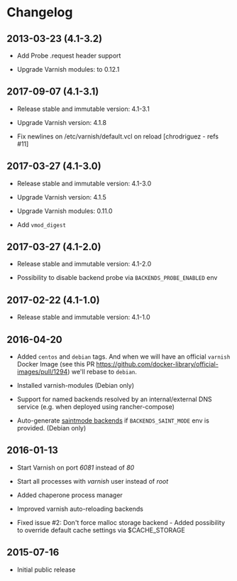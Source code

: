 # Changelog

## 2013-03-23 (4.1-3.2)

- Add Probe .request header support

- Upgrade Varnish modules: to 0.12.1

## 2017-09-07 (4.1-3.1)

- Release stable and immutable version: 4.1-3.1

- Upgrade Varnish version: 4.1.8

- Fix newlines on /etc/varnish/default.vcl on reload [chrodriguez - refs #11]

## 2017-03-27 (4.1-3.0)

- Release stable and immutable version: 4.1-3.0

- Upgrade Varnish version: 4.1.5

- Upgrade Varnish modules: 0.11.0

- Add `vmod_digest`

## 2017-03-27 (4.1-2.0)

- Release stable and immutable version: 4.1-2.0

- Possibility to disable backend probe via `BACKENDS_PROBE_ENABLED` env

## 2017-02-22 (4.1-1.0)

- Release stable and immutable version: 4.1-1.0

## 2016-04-20

- Added `centos` and `debian` tags. And when we will have an official `varnish`
  Docker Image (see this PR https://github.com/docker-library/official-images/pull/1294)
  we'll rebase to `debian`.

- Installed varnish-modules (Debian only)

- Support for named backends resolved by an internal/external DNS service (e.g. when deployed using rancher-compose)

- Auto-generate [saintmode backends](https://github.com/varnish/varnish-modules/blob/master/docs/saintmode.rst)
  if `BACKENDS_SAINT_MODE` env is provided. (Debian only)


## 2016-01-13

- Start Varnish on port *6081* instead of *80*

- Start all processes with *varnish* user instead of *root*

- Added chaperone process manager

- Improved varnish auto-reloading backends

- Fixed issue #2: Don't force malloc storage backend -
  Added possibility to override default cache settings via $CACHE_STORAGE

## 2015-07-16

- Initial public release
